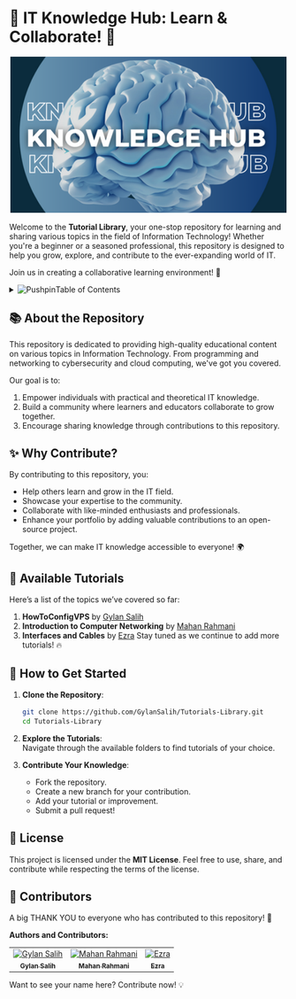 # 🌟 IT Knowledge Hub: Learn & Collaborate! 🌟  
<p align="center">
  <img src="https://github.com/GylanSalih/Tutorials-Library/blob/main/Knowledge-Hub.png" alt="Tutorial Library Logo" width="500">
</p>


Welcome to the **Tutorial Library**, your one-stop repository for learning and sharing various topics in the field of Information Technology! Whether you're a beginner or a seasoned professional, this repository is designed to help you grow, explore, and contribute to the ever-expanding world of IT.  

Join us in creating a collaborative learning environment! 🚀  


<!-- TABLE OF CONTENTS -->
<details>
  <summary><img src="https://raw.githubusercontent.com/Tarikul-Islam-Anik/Animated-Fluent-Emojis/master/Emojis/Objects/Pushpin.png" alt="Pushpin" width="25" height="25" />Table of Contents</summary>
  <ol>
<li><a href="#-about-the-repository">About the Repository</a></li>
<li><a href="#-why-contribute">Why Contribute?</a></li>
<li><a href="#-available-tutorials">Available Tutorials</a></li>
<li><a href="#-how-to-get-started">How to Get Started</a></li>
<li><a href="#-contributors">Contributors</a></li>
<li><a href="#-license">License</a></li>
  </ol>
</details>

## 📚 About the Repository  

This repository is dedicated to providing high-quality educational content on various topics in Information Technology. From programming and networking to cybersecurity and cloud computing, we've got you covered.  

Our goal is to:  
1. Empower individuals with practical and theoretical IT knowledge.  
2. Build a community where learners and educators collaborate to grow together.  
3. Encourage sharing knowledge through contributions to this repository.  

## ✨ Why Contribute?  

By contributing to this repository, you:  
- Help others learn and grow in the IT field.  
- Showcase your expertise to the community.  
- Collaborate with like-minded enthusiasts and professionals.  
- Enhance your portfolio by adding valuable contributions to an open-source project.  

Together, we can make IT knowledge accessible to everyone! 🌍  

## 📂 Available Tutorials  

Here’s a list of the topics we’ve covered so far:  

1. **HowToConfigVPS**  by [Gylan Salih](https://github.com/GylanSalih)
2. **Introduction to Computer Networking**  by [Mahan Rahmani](https://github.com/mhnrhmni)
3. **Interfaces and Cables** by [Ezra](https://github.com/xbze3)
Stay tuned as we continue to add more tutorials! 🔥  

## 🚀 How to Get Started  

1. **Clone the Repository**:  
   ```bash  
   git clone https://github.com/GylanSalih/Tutorials-Library.git 
   cd Tutorials-Library  
   ```  

2. **Explore the Tutorials**:  
   Navigate through the available folders to find tutorials of your choice.  

3. **Contribute Your Knowledge**:  
   - Fork the repository.  
   - Create a new branch for your contribution.  
   - Add your tutorial or improvement.  
   - Submit a pull request!

## 📜 License  

This project is licensed under the **MIT License**. Feel free to use, share, and contribute while respecting the terms of the license.  

## 🤝 Contributors  

A big THANK YOU to everyone who has contributed to this repository! 🙌  

**Authors and Contributors:**  
<table>
  <tr>
    <td align="center">
      <a href="https://github.com/GylanSalih">
        <img src="https://github.com/GylanSalih.png" width="100px;" alt="Gylan Salih"/>
        <br />
        <sub><b>Gylan Salih</b></sub>
      </a>
    </td>
    <td align="center">
      <a href="https://github.com/Mahan-Rahmani">
        <img src="https://avatars.githubusercontent.com/u/148265374?v=4" width="100px;" alt="Mahan Rahmani"/>
        <br />
        <sub><b>Mahan Rahmani</b></sub>
      </a>
    </td>
    <td align="center">
      <a href="https://github.com/xbze3">
        <img src="https://github.com/xbze3.png" width="100px;" alt="Ezra"/>
        <br />
        <sub><b>Ezra</b></sub>
      </a>
    </td>
  </tr>
</table>

Want to see your name here? Contribute now! 💡  
